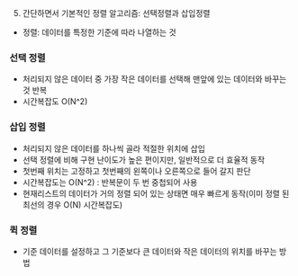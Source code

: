 5. 간단하면서 기본적인 정렬 알고리즘: 선택정렬과 삽입정렬

- 정렬: 데이터를 특정한 기준에 따라 나열하는 것

### 선택 정렬

- 처리되지 않은 데이터 중 가장 작은 데이터를 선택해 맨앞에 있는 데이터와 바꾸는 것 반복
- 시간복잡도 O(N^2)

### 삽입 정렬

- 처리되지 않은 데이터를 하나씩 골라 적절한 위치에 삽입
- 선택 정렬에 비해 구현 난이도가 높은 편이지만, 일반적으로 더 효율적 동작
- 첫번째 위치는 고정하고 첫번째의 왼쪽이나 오른쪽으로 들어 갈지 판단
- 시간복잡도는 O(N^2) : 반복문이 두 번 중첩되어 사용
- 현재리스트의 데이터가 거의 정렬 되어 있는 상태면 매우 빠르게 동작(이미 정렬 된 최선의 경우 O(N) 시간복잡도)

### 퀵 정렬

- 기준 데이터를 설정하고 그 기준보다 큰 데이터와 작은 데이터의 위치를 바꾸는 방법
